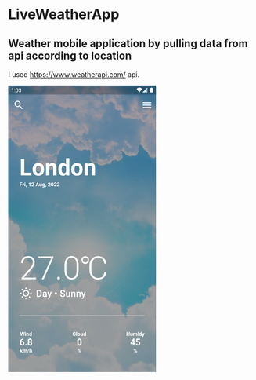 # LiveWeatherApp
## Weather mobile application by pulling data from api according to location
I used https://www.weatherapi.com/ api.

<img src="https://github.com/kadirgulluoglu/LiveWeatherApp/blob/main/assets/screenshots/home_page.png" width=60% height=60%>

